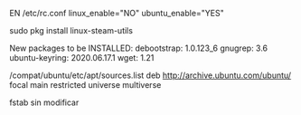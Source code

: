 EN /etc/rc.conf
linux_enable="NO"
ubuntu_enable="YES"

sudo pkg install linux-steam-utils

New packages to be INSTALLED:
	debootstrap: 1.0.123_6
	gnugrep: 3.6
	ubuntu-keyring: 2020.06.17.1
	wget: 1.21
	

/compat/ubuntu/etc/apt/sources.list
deb http://archive.ubuntu.com/ubuntu/ focal  main restricted universe multiverse

fstab sin modificar
